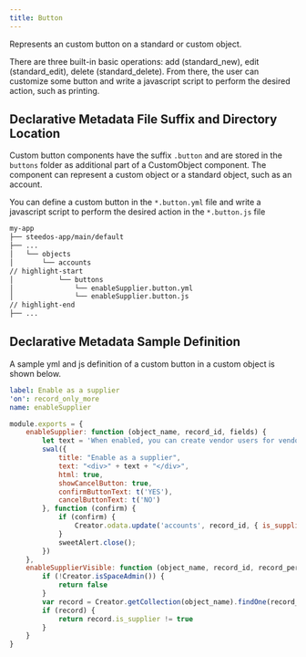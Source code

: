 ```yaml
---
title: Button
---
```


Represents an custom button on a standard or custom object.

There are three built-in basic operations: add (standard_new), edit (standard_edit), delete (standard_delete). From there, the user can customize some button and write a javascript script to perform the desired action, such as printing.

## Declarative Metadata File Suffix and Directory Location

Custom button components have the suffix `.button` and are stored in the `buttons` folder as additional part of a CustomObject component. The component can represent a custom object or a standard object, such as an account.

You can define a custom button in the `*.button.yml` file and write a javascript script to perform the desired action in the `*.button.js` file

```sh
my-app
├── steedos-app/main/default
├── ...
│   └── objects
│       └── accounts
// highlight-start
│           └── buttons
│               └── enableSupplier.button.yml
│               └── enableSupplier.button.js
// highlight-end
├── ...
```

## Declarative Metadata Sample Definition

A sample yml and js definition of a custom button in a custom object is shown below.

```yml title="my-app/steedos-app/main/default/objects/accounts/buttons/enableSupplier.button.yml"
label: Enable as a supplier
'on': record_only_more
name: enableSupplier
```

```js title="my-app/steedos-app/main/default/objects/accounts/buttons/enableSupplier.button.js"
module.exports = {
    enableSupplier: function (object_name, record_id, fields) {
        let text = 'When enabled, you can create vendor users for vendor associated contacts. Are you sure?';
        swal({
            title: "Enable as a supplier",
            text: "<div>" + text + "</div>",
            html: true,
            showCancelButton: true,
            confirmButtonText: t('YES'),
            cancelButtonText: t('NO')
        }, function (confirm) {
            if (confirm) {
                Creator.odata.update('accounts', record_id, { is_supplier: true })
            }
            sweetAlert.close();
        })
    },
    enableSupplierVisible: function (object_name, record_id, record_permissions) {
        if (!Creator.isSpaceAdmin()) {
            return false
        }
        var record = Creator.getCollection(object_name).findOne(record_id);
        if (record) {
            return record.is_supplier != true
        }
    }
}
```
